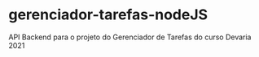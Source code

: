# gerenciador-tarefas-nodeJS
API Backend para o projeto do Gerenciador de Tarefas do curso Devaria 2021
